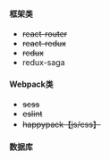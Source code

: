 
#### 框架类
- ~~react-router~~
- ~~react-redux~~
- ~~redux~~
- redux-saga

#### Webpack类
- ~~scss~~
- ~~eslint~~
- ~~happypack【js/css】~~

#### 数据库
